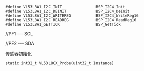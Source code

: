 ```
#define VL53L8A1_I2C_INIT               BSP_I2C4_Init
#define VL53L8A1_I2C_DEINIT             BSP_I2C4_DeInit
#define VL53L8A1_I2C_WRITEREG           BSP_I2C4_WriteReg16
#define VL53L8A1_I2C_READREG            BSP_I2C4_ReadReg16
#define VL53L8A1_GETTICK                BSP_GetTick
```

//PF1 --- SCL

//PF2 --- SDA







传感器初始化

```
static int32_t VL53L8CX_Probe(uint32_t Instance)
```



